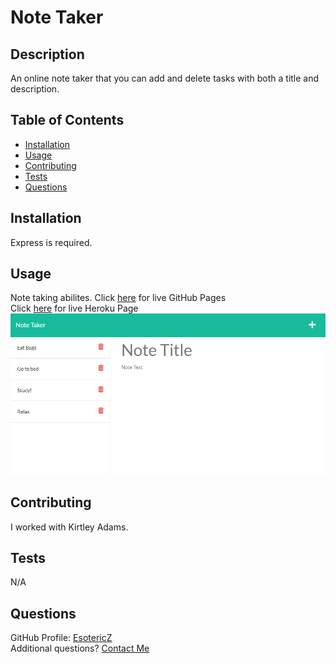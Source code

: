 # Note Taker

## Description 
An online note taker that you can add and delete tasks with both a title and description. 

## Table of Contents
- [Installation](#Installation)
- [Usage](#Usage)
- [Contributing](#Contributing)
- [Tests](#Tests)
- [Questions](#Questions)

## Installation
Express is required.
      
## Usage
Note taking abilites.
Click [here](https://esotericz.github.io/note-taker/) for live GitHub Pages  
Click [here](https://opensource.org/licenses/Apache-2.0) for live Heroku Page  
![Alt text](/public/assets/images/screenshot.png?raw=true "Screenshot")  
      
## Contributing 
I worked with Kirtley Adams.

## Tests
N/A

## Questions
GitHub Profile: [EsotericZ](https://www.github.com/EsotericZ)  
Additional questions? [Contact Me](mailto:cjsand03@gmail.com)
